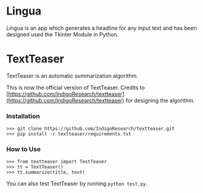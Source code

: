 Lingua
=============

Lingua is an app which generates a headline for any input text and has been designed used the Tkinter Module in Python.


TextTeaser
=============

TextTeaser is an automatic summarization algorithm.

This is now the official version of TextTeaser. Credits to [https://github.com/IndigoResearch/textteaser](https://github.com/IndigoResearch/textteaser) for designing the algorithm.

### Installation

    >>> git clone https://github.com/IndigoResearch/textteaser.git
    >>> pip install -r textteaser/requirements.txt

### How to Use

    >>> from textteaser import TextTeaser
    >>> tt = TextTeaser()
    >>> tt.summarize(title, text)

You can also test TextTeaser by running `python test.py`.

